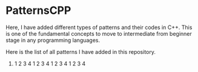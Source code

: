 # PatternsCPP


Here, I have added different types of patterns and their codes in C++. This is one of the fundamental concepts to move to intermediate from beginner stage in any 
programming languages. 

Here is the list of all patterns I have added in this repository. 

1. 1 2 3 4
   1 2 3 4
   1 2 3 4
   1 2 3 4
